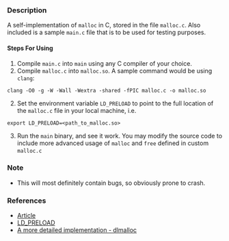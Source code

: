 ### Description

A self-implementation of `malloc` in C, stored in the file `malloc.c`. Also included is a sample `main.c` file that is to be used for testing purposes.

#### Steps For Using

1. Compile `main.c` into  `main` using any C compiler of your choice.
2. Compile `malloc.c` into `malloc.so`. A sample command would be using `clang`:
```
clang -O0 -g -W -Wall -Wextra -shared -fPIC malloc.c -o malloc.so
```
2. Set the environment variable `LD_PRELOAD` to point to the full location of the `malloc.c` file in your local machine, i.e.
```
export LD_PRELOAD=<path_to_malloc.so>
```
3. Run the `main` binary, and see it work. You may modify the source code to include more advanced usage of `malloc` and `free` defined in custom `malloc.c` 


### Note

- This will most definitely contain bugs, so obviously prone to crash.

### References

- [Article](https://danluu.com/malloc-tutorial/)
- [LD_PRELOAD](https://jvns.ca/blog/2014/11/27/ld-preload-is-super-fun-and-easy/)
- [A more detailed implementation - dlmalloc](https://github.com/ennorehling/dlmalloc/blob/master/malloc.c)
